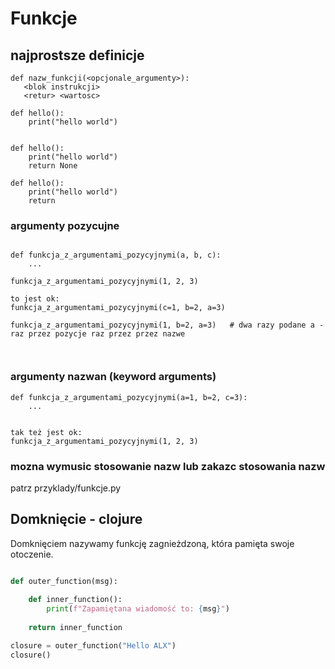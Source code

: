 # Funkcje

## najprostsze definicje

```
def nazw_funkcji(<opcjonale_argumenty>):
   <blok instrukcji>
   <retur> <wartosc>
   
def hello():
    print("hello world")


def hello():
    print("hello world")
    return None
    
def hello():
    print("hello world")
    return
```

### argumenty pozycujne
```
    
def funkcja_z_argumentami_pozycyjnymi(a, b, c):
    ...
    
funkcja_z_argumentami_pozycyjnymi(1, 2, 3)

to jest ok:
funkcja_z_argumentami_pozycyjnymi(c=1, b=2, a=3)   

funkcja_z_argumentami_pozycyjnymi(1, b=2, a=3)   # dwa razy podane a - raz przez pozycje raz przez przez nazwe



```

### argumenty nazwan (keyword arguments)

```
def funkcja_z_argumentami_pozycyjnymi(a=1, b=2, c=3):
    ...


tak też jest ok:
funkcja_z_argumentami_pozycyjnymi(1, 2, 3)

```

###  mozna wymusic stosowanie nazw lub zakazc stosowania nazw

patrz przyklady/funkcje.py


## Domknięcie - clojure

Domknięciem nazywamy funkcję zagnieżdzoną, która pamięta swoje otoczenie.

```python

def outer_function(msg):
    
    def inner_function():
        print(f"Zapamiętana wiadomość to: {msg}")
    
    return inner_function

closure = outer_function("Hello ALX")
closure()

```